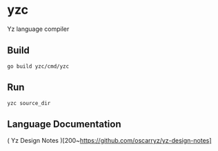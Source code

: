 # yzc
Yz language compiler 

## Build 

```shell
go build yzc/cmd/yzc
```

## Run
```shell
yzc source_dir 
```

## Language Documentation

( Yz Design Notes )[200~https://github.com/oscarryz/yz-design-notes]
